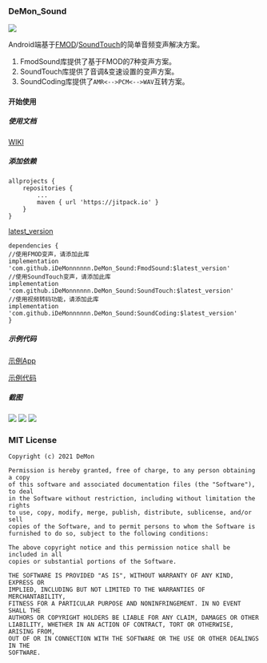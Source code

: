 ### DeMon_Sound

[![](https://jitpack.io/v/iDeMonnnnnn/DeMon_Sound.svg)](https://jitpack.io/#iDeMonnnnnn/DeMon_Sound)

Android端基于[FMOD](https://www.fmod.com/)/[SoundTouch](https://gitlab.com/soundtouch/soundtouch)的简单音频变声解决方案。

1. FmodSound库提供了基于FMOD的7种变声方案。
2. SoundTouch库提供了音调&变速设置的变声方案。
3. SoundCoding库提供了```AMR<-->PCM<-->WAV```互转方案。

#### 开始使用

##### 使用文档

[WIKI](https://github.com/iDeMonnnnnn/DeMon_Sound/wiki)

##### 添加依赖

```
allprojects {
	repositories {
		...
		maven { url 'https://jitpack.io' }
	}
}
```
[latest_version](https://github.com/iDeMonnnnnn/DeMon_Sound/releases)
```
dependencies {
//使用FMOD变声，请添加此库
implementation 'com.github.iDeMonnnnnn.DeMon_Sound:FmodSound:$latest_version'
//使用SoundTouch变声，请添加此库
implementation 'com.github.iDeMonnnnnn.DeMon_Sound:SoundTouch:$latest_version'
//使用视频转码功能，请添加此库
implementation 'com.github.iDeMonnnnnn.DeMon_Sound:SoundCoding:$latest_version'
}
```

##### 示例代码

[示例App ](https://raw.githubusercontent.com/iDeMonnnnnn/DeMon_Sound/master/app-release.apk)

[示例代码](https://github.com/iDeMonnnnnn/DeMon_Sound/tree/master/app)

##### 截图

![](https://github.com/iDeMonnnnnn/DeMon_Sound/blob/master/screen/111.jpg?raw=true)
![](https://github.com/iDeMonnnnnn/DeMon_Sound/blob/master/screen/222.jpg?raw=true)
![](https://github.com/iDeMonnnnnn/DeMon_Sound/blob/master/screen/333.jpg?raw=true)

### MIT License

```
Copyright (c) 2021 DeMon

Permission is hereby granted, free of charge, to any person obtaining a copy
of this software and associated documentation files (the "Software"), to deal
in the Software without restriction, including without limitation the rights
to use, copy, modify, merge, publish, distribute, sublicense, and/or sell
copies of the Software, and to permit persons to whom the Software is
furnished to do so, subject to the following conditions:

The above copyright notice and this permission notice shall be included in all
copies or substantial portions of the Software.

THE SOFTWARE IS PROVIDED "AS IS", WITHOUT WARRANTY OF ANY KIND, EXPRESS OR
IMPLIED, INCLUDING BUT NOT LIMITED TO THE WARRANTIES OF MERCHANTABILITY,
FITNESS FOR A PARTICULAR PURPOSE AND NONINFRINGEMENT. IN NO EVENT SHALL THE
AUTHORS OR COPYRIGHT HOLDERS BE LIABLE FOR ANY CLAIM, DAMAGES OR OTHER
LIABILITY, WHETHER IN AN ACTION OF CONTRACT, TORT OR OTHERWISE, ARISING FROM,
OUT OF OR IN CONNECTION WITH THE SOFTWARE OR THE USE OR OTHER DEALINGS IN THE
SOFTWARE.
```




